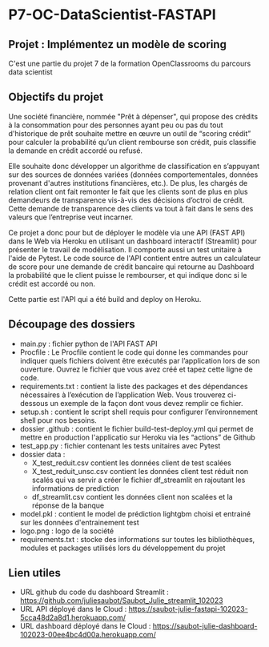 # P7-OC-DataScientist-FASTAPI

## Projet : Implémentez un modèle de scoring
C'est une partie du projet 7 de la formation OpenClassrooms du parcours data scientist

## Objectifs du projet

Une société financière, nommée "Prêt à dépenser", qui propose des crédits à la consommation pour des personnes ayant peu ou pas du tout d'historique de prêt souhaite mettre en œuvre un outil de “scoring crédit” pour calculer la probabilité qu’un client rembourse son crédit, puis classifie la demande en crédit accordé ou refusé.

Elle souhaite donc développer un algorithme de classification en s’appuyant sur des sources de données variées (données comportementales, données provenant d'autres institutions financières, etc.). De plus, les chargés de relation client ont fait remonter le fait que les clients sont de plus en plus demandeurs de transparence vis-à-vis des décisions d’octroi de crédit. Cette demande de transparence des clients va tout à fait dans le sens des valeurs que l’entreprise veut incarner.

Ce projet a donc pour but de déployer le modèle via une API (FAST API) dans le Web via Heroku en utilisant un dashboard interactif (Streamlit) pour présenter le travail de modélisation. Il comporte aussi un test unitaire à l'aide de Pytest. Le code source de l'API contient entre autres un calculateur de score pour une demande de crédit bancaire qui retourne au Dashboard la probabilité que le client puisse le rembourser, et qui indique donc si le crédit est accordé ou non.

Cette partie est l'API qui a été build and deploy on Heroku.


## Découpage des dossiers
- main.py : fichier python de l'API FAST API
- Procfile : Le Procfile contient le code qui donne les commandes pour indiquer quels fichiers doivent être exécutés par l’application lors de son ouverture. Ouvrez le fichier que vous avez créé et tapez cette ligne de code.
- requirements.txt : contient la liste des packages et des dépendances nécessaires à l’exécution de l’application Web. Vous trouverez ci-dessous un exemple de la façon dont vous devez remplir ce fichier.
- setup.sh : contient le script shell requis pour configurer l’environnement shell pour nos besoins.
- dossier .github : contient le fichier build-test-deploy.yml qui permet de mettre en production l'applicatio sur Heroku via les “actions” de Github
- test_app.py : fichier contenant les tests unitaires avec Pytest
- dossier data :
  - X_test_reduit.csv contient les données client de test scalées
  - X_test_reduit_unsc.csv contient les données client test réduit non scalés qui va servir a créer le fichier df_streamlit en rajoutant les informations de prediction
  - df_streamlit.csv contient les données client non scalées et la réponse de la banque
- model.pkl : contient le model de prédiction lightgbm choisi et entrainé sur les données d'entrainement test
- logo.png : logo de la société
- requirements.txt : stocke des informations sur toutes les bibliothèques, modules et packages utilisés lors du développement du projet


## Lien utiles
- URL github du code du dashboard Streamlit : https://github.com/juliesaubot/Saubot_Julie_streamlit_102023
- URL API déployé dans le Cloud : https://saubot-julie-fastapi-102023-5cca48d2a8d1.herokuapp.com/
- URL dashboard déployé dans le Cloud : https://saubot-julie-dashboard-102023-00ee4bc4d00a.herokuapp.com/ 


